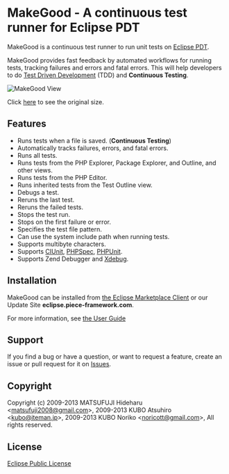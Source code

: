 # MakeGood - A continuous test runner for Eclipse PDT

MakeGood is a continuous test runner to run unit tests on [Eclipse PDT](http://projects.eclipse.org/projects/tools.pdt).

MakeGood provides fast feedback by automated workflows for running tests, tracking failures and errors and fatal errors. This will help developers to do [Test Driven Development](http://en.wikipedia.org/wiki/Test-driven_development) (TDD) and **Continuous Testing**.

![MakeGood View](https://github.com/piece/makegood/wiki/images/makegood_view_800.png)

Click [here](https://github.com/piece/makegood/wiki/images/makegood_view.png) to see the original size.

## Features

* Runs tests when a file is saved. (**Continuous Testing**)
* Automatically tracks failures, errors, and fatal errors.
* Runs all tests.
* Runs tests from the PHP Explorer, Package Explorer, and Outline, and other views.
* Runs tests from the PHP Editor.
* Runs inherited tests from the Test Outline view.
* Debugs a test.
* Reruns the last test.
* Reruns the failed tests.
* Stops the test run.
* Stops on the first failure or error.
* Specifies the test file pattern.
* Can use the system include path when running tests.
* Supports multibyte characters.
* Supports [CIUnit](http://www.knollet.com/foostack/), [PHPSpec](http://www.phpspec.net/), [PHPUnit](https://github.com/sebastianbergmann/phpunit).
* Supports Zend Debugger and [Xdebug](http://xdebug.org/).

## Installation

MakeGood can be installed from [the Eclipse Marketplace Client](http://marketplace.eclipse.org/marketplace-client-intro) or our Update Site **eclipse.piece-framework.com**.

For more information, see [the User Guide](http://piece-framework.com/projects/makegood/wiki/MakeGood_User_Guide_1_7_0)

## Support

If you find a bug or have a question, or want to request a feature, create an issue or pull request for it on [Issues](https://github.com/piece/makegood/issues).

## Copyright

Copyright (c) 2009-2013 MATSUFUJI Hideharu \<matsufuji2008@gmail.com\>, 2009-2013 KUBO Atsuhiro \<kubo@iteman.jp\>, 2009-2013 KUBO Noriko \<noricott@gmail.com\>, All rights reserved.

## License

[Eclipse Public License](http://www.eclipse.org/legal/epl-v10.html)
